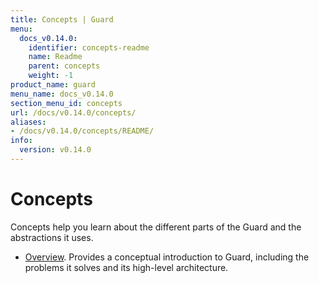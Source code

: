 ```yaml
---
title: Concepts | Guard
menu:
  docs_v0.14.0:
    identifier: concepts-readme
    name: Readme
    parent: concepts
    weight: -1
product_name: guard
menu_name: docs_v0.14.0
section_menu_id: concepts
url: /docs/v0.14.0/concepts/
aliases:
- /docs/v0.14.0/concepts/README/
info:
  version: v0.14.0
---
```


# Concepts

Concepts help you learn about the different parts of the Guard and the abstractions it uses.

- [Overview](/docs/v0.14.0/concepts/overview). Provides a conceptual introduction to Guard, including the problems it solves and its high-level architecture.
